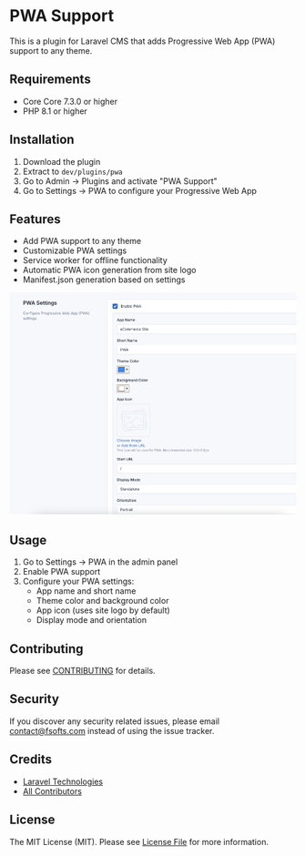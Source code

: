 # PWA Support

This is a plugin for Laravel CMS that adds Progressive Web App (PWA) support to any theme.

## Requirements

- Core Core 7.3.0 or higher
- PHP 8.1 or higher

## Installation

1. Download the plugin
2. Extract to `dev/plugins/pwa`
3. Go to Admin -> Plugins and activate "PWA Support"
4. Go to Settings -> PWA to configure your Progressive Web App

## Features

- Add PWA support to any theme
- Customizable PWA settings
- Service worker for offline functionality
- Automatic PWA icon generation from site logo
- Manifest.json generation based on settings

![Screenshot](./art/01.png)

## Usage

1. Go to Settings -> PWA in the admin panel
2. Enable PWA support
3. Configure your PWA settings:
   - App name and short name
   - Theme color and background color
   - App icon (uses site logo by default)
   - Display mode and orientation

## Contributing

Please see [CONTRIBUTING](CONTRIBUTING.md) for details.

## Security

If you discover any security related issues, please email contact@fsofts.com instead of using the issue tracker.

## Credits

- [Laravel Technologies](https://github.com/vswb)
- [All Contributors](../../contributors)

## License

The MIT License (MIT). Please see [License File](LICENSE) for more information.
